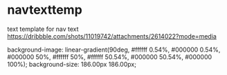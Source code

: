 # navtexttemp
text template for nav text
https://dribbble.com/shots/11019742/attachments/2614022?mode=media


background-image: linear-gradient(90deg, #ffffff 0.54%, #000000 0.54%, #000000 50%, #ffffff 50%, #ffffff 50.54%, #000000 50.54%, #000000 100%);
background-size: 186.00px 186.00px;
